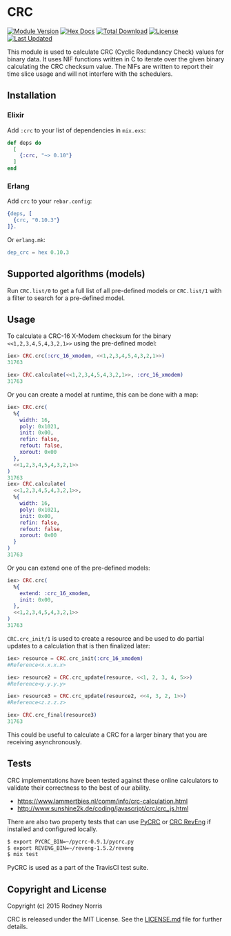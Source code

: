 # CRC

[![Module Version](https://img.shields.io/hexpm/v/crc.svg)](https://hex.pm/packages/crc)
[![Hex Docs](https://img.shields.io/badge/hex-docs-lightgreen.svg)](https://hexdocs.pm/crc/)
[![Total Download](https://img.shields.io/hexpm/dt/crc.svg)](https://hex.pm/packages/crc)
[![License](https://img.shields.io/hexpm/l/crc.svg)](https://github.com/TattdCodeMonkey/crc/blob/master/LICENSE)
[![Last Updated](https://img.shields.io/github/last-commit/TattdCodeMonkey/crc.svg)](https://github.com/TattdCodeMonkey/crc/commits/master)

This module is used to calculate CRC (Cyclic Redundancy Check) values for binary data. It uses NIF functions written in C to iterate over the given binary calculating the CRC checksum value. The NIFs are written to report their time slice usage and will not interfere with the schedulers.

## Installation

### Elixir

Add `:crc` to your list of dependencies in `mix.exs`:

```elixir
def deps do
  [
    {:crc, "~> 0.10"}
  ]
end
```

### Erlang

Add `crc` to your `rebar.config`:

```erlang
{deps, [
  {crc, "0.10.3"}
]}.
```

Or `erlang.mk`:

```erlang
dep_crc = hex 0.10.3
```

## Supported algorithms (models)

Run `CRC.list/0` to get a full list of all pre-defined models or `CRC.list/1` with a filter to search for a pre-defined model.

## Usage

To calculate a CRC-16 X-Modem checksum for the binary `<<1,2,3,4,5,4,3,2,1>>` using the pre-defined model:

```elixir
iex> CRC.crc(:crc_16_xmodem, <<1,2,3,4,5,4,3,2,1>>)
31763

iex> CRC.calculate(<<1,2,3,4,5,4,3,2,1>>, :crc_16_xmodem)
31763
```

Or you can create a model at runtime, this can be done with a map:

```elixir
iex> CRC.crc(
  %{
    width: 16,
    poly: 0x1021,
    init: 0x00,
    refin: false,
    refout: false,
    xorout: 0x00
  },
  <<1,2,3,4,5,4,3,2,1>>
)
31763
iex> CRC.calculate(
  <<1,2,3,4,5,4,3,2,1>>,
  %{
    width: 16,
    poly: 0x1021,
    init: 0x00,
    refin: false,
    refout: false,
    xorout: 0x00
  }
)
31763
```

Or you can extend one of the pre-defined models:

```elixir
iex> CRC.crc(
  %{
    extend: :crc_16_xmodem,
    init: 0x00,
  },
  <<1,2,3,4,5,4,3,2,1>>
)
31763
```

`CRC.crc_init/1` is used to create a resource and be used to do partial updates to a calculation that is then finalized later:

```elixir
iex> resource = CRC.crc_init(:crc_16_xmodem)
#Reference<x.x.x.x>

iex> resource2 = CRC.crc_update(resource, <<1, 2, 3, 4, 5>>)
#Reference<y.y.y.y>

iex> resource3 = CRC.crc_update(resource2, <<4, 3, 2, 1>>)
#Reference<z.z.z.z>

iex> CRC.crc_final(resource3)
31763
```

This could be useful to calculate a CRC for a larger binary that you are receiving asynchronously.

## Tests

CRC implementations have been tested against these online calculators to validate their correctness to the best of our ability.

-  https://www.lammertbies.nl/comm/info/crc-calculation.html
-  http://www.sunshine2k.de/coding/javascript/crc/crc_js.html

There are also two property tests that can use [PyCRC](https://github.com/tpircher/pycrc) or [CRC RevEng](https://sourceforge.net/projects/reveng/) if installed and configured locally.

```bash
$ export PYCRC_BIN=~/pycrc-0.9.1/pycrc.py
$ export REVENG_BIN=~/reveng-1.5.2/reveng
$ mix test
```

PyCRC is used as a part of the TravisCI test suite.

## Copyright and License

Copyright (c) 2015 Rodney Norris

CRC is released under the MIT License. See the [LICENSE.md](./LICENSE.md) file
for further details.
